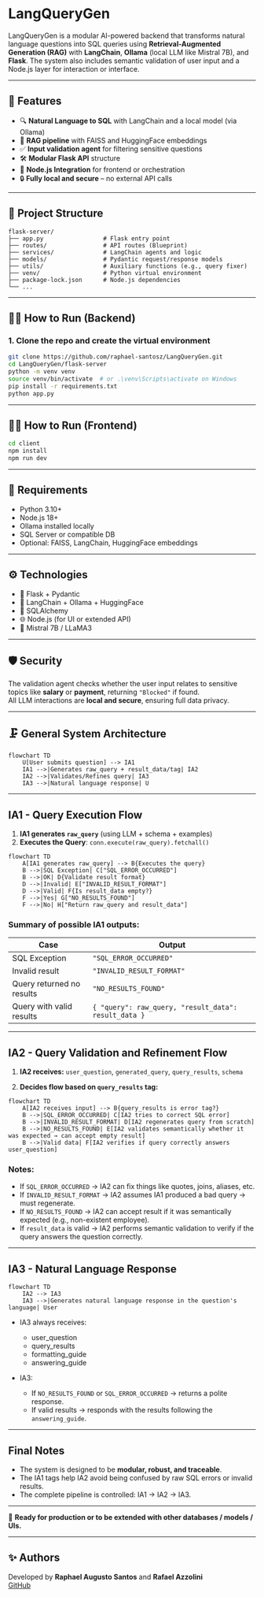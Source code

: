 # LangQueryGen

LangQueryGen is a modular AI-powered backend that transforms natural language questions into SQL queries using **Retrieval-Augmented Generation (RAG)** with **LangChain**, **Ollama** (local LLM like Mistral 7B), and **Flask**. The system also includes semantic validation of user input and a Node.js layer for interaction or interface.

---

## 🚀 Features

- 🔍 **Natural Language to SQL** with LangChain and a local model (via Ollama)
- 🧠 **RAG pipeline** with FAISS and HuggingFace embeddings
- ✅ **Input validation agent** for filtering sensitive questions
- 🛠️ **Modular Flask API** structure
- 🧩 **Node.js Integration** for frontend or orchestration
- 🔒 **Fully local and secure** – no external API calls

---

## 📁 Project Structure

```
flask-server/
├── app.py                 # Flask entry point
├── routes/                # API routes (Blueprint)
├── services/              # LangChain agents and logic
├── models/                # Pydantic request/response models
├── utils/                 # Auxiliary functions (e.g., query fixer)
├── venv/                  # Python virtual environment
├── package-lock.json      # Node.js dependencies
└── ...
```

---

## 👩‍💻 How to Run (Backend)

### 1. Clone the repo and create the virtual environment

```bash
git clone https://github.com/raphael-santosz/LangQueryGen.git
cd LangQueryGen/flask-server
python -m venv venv
source venv/bin/activate  # or .\venv\Scripts\activate on Windows
pip install -r requirements.txt
python app.py
```

---

## 👩‍💻 How to Run (Frontend)

```bash
cd client
npm install
npm run dev
```

---

## 📆 Requirements

- Python 3.10+
- Node.js 18+
- Ollama installed locally
- SQL Server or compatible DB
- Optional: FAISS, LangChain, HuggingFace embeddings

---

## ⚙️ Technologies

- 🐍 Flask + Pydantic
- 🧠 LangChain + Ollama + HuggingFace
- 🫮 SQLAlchemy
- 🌐 Node.js (for UI or extended API)
- 🧠 Mistral 7B / LLaMA3

---

## 🛡️ Security

The validation agent checks whether the user input relates to sensitive topics like **salary** or **payment**, returning `"Blocked"` if found.\
All LLM interactions are **local and secure**, ensuring full data privacy.

---

## 🗜️ General System Architecture

```mermaid
flowchart TD
    U[User submits question] --> IA1
    IA1 -->|Generates raw_query + result_data/tag| IA2
    IA2 -->|Validates/Refines query| IA3
    IA3 -->|Natural language response| U
```

---

## IA1 - Query Execution Flow

1. **IA1 generates `raw_query`** (using LLM + schema + examples)
2. **Executes the Query**: `conn.execute(raw_query).fetchall()`

```mermaid
flowchart TD
    A[IA1 generates raw_query] --> B{Executes the query}
    B -->|SQL Exception| C["SQL_ERROR_OCCURRED"]
    B -->|OK| D{Validate result format}
    D -->|Invalid| E["INVALID_RESULT_FORMAT"]
    D -->|Valid| F{Is result_data empty?}
    F -->|Yes| G["NO_RESULTS_FOUND"]
    F -->|No| H["Return raw_query and result_data"]
```

### Summary of possible IA1 outputs:

| Case                          | Output                                               |
| ----------------------------- | --------------------------------------------------- |
| SQL Exception                 | `"SQL_ERROR_OCCURRED"`                              |
| Invalid result                 | `"INVALID_RESULT_FORMAT"`                           |
| Query returned no results      | `"NO_RESULTS_FOUND"`                                |
| Query with valid results       | `{ "query": raw_query, "result_data": result_data }` |

---

## IA2 - Query Validation and Refinement Flow

1. **IA2 receives:** `user_question`, `generated_query`, `query_results`, `schema`

2. **Decides flow based on `query_results` tag:**

```mermaid
flowchart TD
    A[IA2 receives input] --> B{query_results is error tag?}
    B -->|SQL_ERROR_OCCURRED| C[IA2 tries to correct SQL error]
    B -->|INVALID_RESULT_FORMAT| D[IA2 regenerates query from scratch]
    B -->|NO_RESULTS_FOUND| E[IA2 validates semantically whether it was expected → can accept empty result]
    B -->|Valid data| F[IA2 verifies if query correctly answers user_question]
```

### Notes:

- If `SQL_ERROR_OCCURRED` → IA2 can fix things like quotes, joins, aliases, etc.
- If `INVALID_RESULT_FORMAT` → IA2 assumes IA1 produced a bad query → must regenerate.
- If `NO_RESULTS_FOUND` → IA2 can accept result if it was semantically expected (e.g., non-existent employee).
- If `result_data` is valid → IA2 performs semantic validation to verify if the query answers the question correctly.

---

## IA3 - Natural Language Response

```mermaid
flowchart TD
    IA2 --> IA3
    IA3 -->|Generates natural language response in the question's language| User
```

- IA3 always receives:

  - user_question
  - query_results
  - formatting_guide
  - answering_guide

- IA3:

  - If `NO_RESULTS_FOUND` or `SQL_ERROR_OCCURRED` → returns a polite response.
  - If valid results → responds with the results following the `answering_guide`.

---

## Final Notes

- The system is designed to be **modular, robust, and traceable**.
- The IA1 tags help IA2 avoid being confused by raw SQL errors or invalid results.
- The complete pipeline is controlled: IA1 → IA2 → IA3.

---

🚀 **Ready for production or to be extended with other databases / models / UIs.**

---

## ✨ Authors

Developed by **Raphael Augusto Santos**  and **Rafael Azzolini**\
[GitHub](https://github.com/raphael-santosz)
